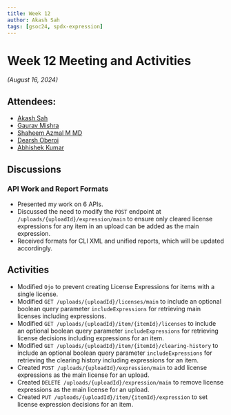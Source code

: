 ```yaml
---
title: Week 12
author: Akash Sah
tags: [gsoc24, spdx-expression]
---
```


<!--
SPDX-License-Identifier: CC-BY-SA-4.0

SPDX-FileCopyrightText: 2024 Akash Sah <akashsah2003@gmail.com>
-->

# Week 12 Meeting and Activities

_(August 16, 2024)_

## Attendees:

- [Akash Sah](https://github.com/Akashsah2003)
- [Gaurav Mishra](https://github.com/GMishx)
- [Shaheem Azmal M MD](https://github.com/shaheemazmalmmd)
- [Dearsh Oberoi](https://github.com/deo002)
- [Abhishek Kumar](https://github.com/abhi-kumar17871)

## Discussions

### API Work and Report Formats

- Presented my work on 6 APIs.
- Discussed the need to modify the `POST` endpoint at `/uploads/{uploadId}/expression/main` to ensure only cleared license expressions for any item in an upload can be added as the main expression.
- Received formats for CLI XML and unified reports, which will be updated accordingly.

## Activities

- Modified `Ojo` to prevent creating License Expressions for items with a single license.
- Modified `GET /uploads/{uploadId}/licenses/main` to include an optional boolean query parameter `includeExpressions` for retrieving main licenses including expressions.
- Modified `GET /uploads/{uploadId}/item/{itemId}/licenses` to include an optional boolean query parameter `includeExpressions` for retrieving license decisions including expressions for an item.
- Modified `GET /uploads/{uploadId}/item/{itemId}/clearing-history` to include an optional boolean query parameter `includeExpressions` for retrieving the clearing history including expressions for an item.
- Created `POST /uploads/{uploadId}/expression/main` to add license expressions as the main license for an upload.
- Created `DELETE /uploads/{uploadId}/expression/main` to remove license expressions as the main license for an upload.
- Created `PUT /uploads/{uploadId}/item/{itemId}/expression` to set license expression decisions for an item.
